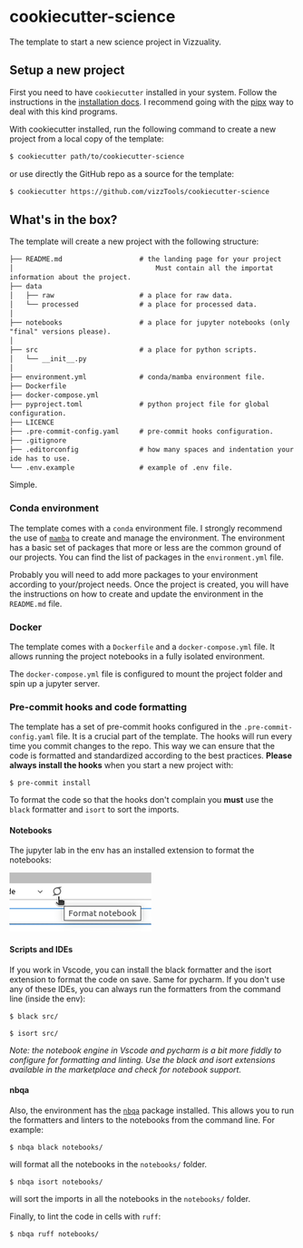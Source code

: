 # cookiecutter-science
The template to start a new science project in Vizzuality.

## Setup a new project
First you need to have `cookiecutter` installed in your system. 
Follow the instructions in the [installation docs](https://cookiecutter.readthedocs.io/en/2.0.2/installation.html). 
I recommend going with the [pipx](https://pypa.github.io/pipx/) way
to deal with this kind programs. 

With cookiecutter installed, run the following command to create a new project from a local copy of the template:
```bash
$ cookiecutter path/to/cookiecutter-science
```
or use directly the GitHub repo as a source for the template:

```bash
$ cookiecutter https://github.com/vizzTools/cookiecutter-science
```

## What's in the box?
The template will create a new project with the following structure:

```
├── README.md                   # the landing page for your project
│                                   Must contain all the importat information about the project.
├── data
│   ├── raw                     # a place for raw data.
│   └── processed               # a place for processed data.   
│  
├── notebooks                   # a place for jupyter notebooks (only "final" versions please).
│  
├── src                         # a place for python scripts.
│   └── __init__.py
│  
├── environment.yml             # conda/mamba environment file.
├── Dockerfile
├── docker-compose.yml
├── pyproject.toml              # python project file for global configuration.
├── LICENCE
├── .pre-commit-config.yaml     # pre-commit hooks configuration.
├── .gitignore
├── .editorconfig               # how many spaces and indentation your ide has to use.
└── .env.example                # example of .env file.
```
Simple.

### Conda environment
The template comes with a `conda` environment file. 
I strongly recommend the use  of [`mamba`](https://mamba.readthedocs.io/en/latest/) 
to create and manage the environment. The environment has a basic set of packages that more or less 
are the common ground of our projects. You can find the list of packages in the `environment.yml` file. 

Probably you will need to add more packages to your environment according to your/project needs.
Once the project is created, you will have the instructions on how to create and update the environment in the `README.md` file.

### Docker
The template comes with a `Dockerfile` and a `docker-compose.yml` file. 
It allows running the project notebooks in a fully isolated environment.

The `docker-compose.yml` file is configured to mount the project folder and spin up 
a jupyter server.

### Pre-commit hooks and code formatting
The template has a set of pre-commit hooks configured in the `.pre-commit-config.yaml` file.
It is a crucial part of the template. The hooks will run every time you commit changes to the repo. 
This way we can ensure that the code is formatted and standardized according to the best practices.
**Please always install the hooks** when you start a new project with:

```shell
$ pre-commit install
```

To format the code so that the hooks don't complain you **must** 
use the `black` formatter and `isort` to sort the imports.

#### Notebooks
The jupyter lab in the env has an installed extension to format the notebooks:

![format-notebook.png](imgs/format-notebook.png)

#### Scripts and IDEs
If you work in Vscode, you can install the black formatter and the isort extension to format the code on save. 
Same for pycharm. 
If you don't use any of these IDEs, you can always run the formatters from the command line (inside the env):

```shell
$ black src/
```

```shell
$ isort src/
```

_Note: the notebook engine in Vscode and pycharm is a bit more fiddly to configure for formatting and linting. 
Use the black and isort extensions available in the marketplace and check for notebook support._  


#### nbqa
Also, the environment has the [`nbqa`](https://nbqa.readthedocs.io/en/latest/index.html) package installed. 
This allows you to run the formatters and linters to the notebooks from the command line. For example:

```shell
$ nbqa black notebooks/
```

will format all the notebooks in the `notebooks/` folder.

```shell
$ nbqa isort notebooks/
```

will sort the imports in all the notebooks in the `notebooks/` folder. 

Finally, to lint the code in cells with `ruff`:
    
```shell
$ nbqa ruff notebooks/
```

